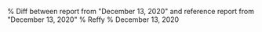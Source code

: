 % Diff between report from "December 13, 2020" and reference report from "December 13, 2020"
% Reffy
% December 13, 2020

